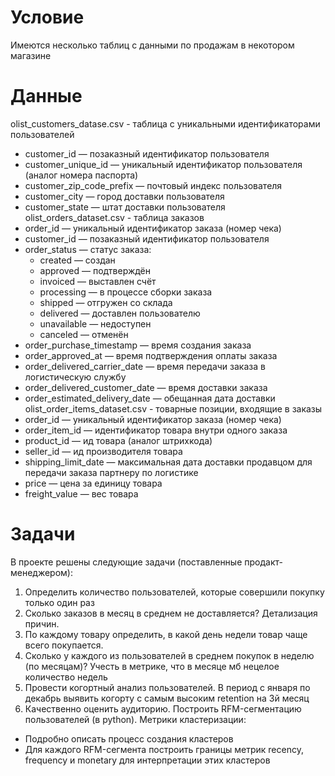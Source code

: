 # Условие
Имеются несколько таблиц с данными по продажам в некотором магазине

# Данные
olist_customers_datase.csv - таблица с уникальными идентификаторами пользователей
- customer_id — позаказный идентификатор пользователя
- customer_unique_id — уникальный идентификатор пользователя (аналог номера паспорта)
- customer_zip_code_prefix — почтовый индекс пользователя
- customer_city — город доставки пользователя
- customer_state — штат доставки пользователя
olist_orders_dataset.csv - таблица заказов
- order_id —  уникальный идентификатор заказа (номер чека)
- customer_id —  позаказный идентификатор пользователя
- order_status —  статус заказа:
  - created —  создан
  - approved —  подтверждён
  - invoiced —  выставлен счёт
  - processing —  в процессе сборки заказа
  - shipped —  отгружен со склада
  - delivered —  доставлен пользователю
  - unavailable —  недоступен
  - canceled —  отменён
- order_purchase_timestamp —  время создания заказа
- order_approved_at —  время подтверждения оплаты заказа
- order_delivered_carrier_date —  время передачи заказа в логистическую службу
- order_delivered_customer_date —  время доставки заказа
- order_estimated_delivery_date —  обещанная дата доставки
olist_order_items_dataset.csv - товарные позиции, входящие в заказы
- order_id —  уникальный идентификатор заказа (номер чека)
- order_item_id —  идентификатор товара внутри одного заказа
- product_id —  ид товара (аналог штрихкода)
- seller_id — ид производителя товара
- shipping_limit_date —  максимальная дата доставки продавцом для передачи заказа партнеру по логистике
- price —  цена за единицу товара
- freight_value —  вес товара

# Задачи
В проекте решены следующие задачи (поставленные продакт-менеджером):
1) Определить количество пользователей, которые совершили покупку только один раз
2) Сколько заказов в месяц в среднем не доставляется? Детализация причин.
3) По каждому товару определить, в какой день недели товар чаще всего покупается.
4) Сколько у каждого из пользователей в среднем покупок в неделю (по месяцам)? Учесть в метрике, что в месяце мб нецелое количество недель
5) Провести когортный анализ пользователей. В период с января по декабрь выявить когорту с самым высоким retention на 3й месяц
6) Качественно оценить аудиторию. Построить RFM-сегментацию пользователей (в python). Метрики кластеризации:
- Подробно описать процесс создания кластеров
- Для каждого RFM-сегмента построить границы метрик recency, frequency и monetary для интерпретации этих кластеров

